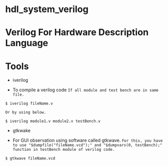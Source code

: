 # hdl_system_verilog

# Verilog For Hardware Description Language

# Tools
* iverilog
- To compile a verilog code
`If all module and test bench are in same file.`
```
$ iverilog fileName.v      
```
`Or by using below.`
```
$ iverilog module1.v module2.v testBench.v
```

* gtkwake
- For GUI observation using software called gtkwave.
`For this, you have to use "$dumpfile("fileName.vcd");" and "$dumpvars(0, testBench);" function in testBench module of verilog code.`
```
$ gtkwave fileName.vcd
```
